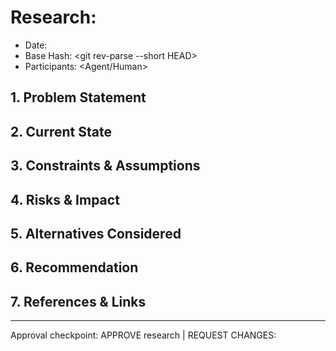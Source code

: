 # Research: <Short Title>

- Date: <YYYY-MM-DD>
- Base Hash: <git rev-parse --short HEAD>
- Participants: <Agent/Human>

## 1. Problem Statement

## 2. Current State

## 3. Constraints & Assumptions

## 4. Risks & Impact

## 5. Alternatives Considered

## 6. Recommendation

## 7. References & Links

---
Approval checkpoint: APPROVE research | REQUEST CHANGES: <notes>
